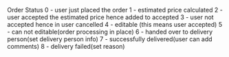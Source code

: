 Order Status
0 - user just placed the order
1 - estimated price calculated
2 - user accepted the estimated price hence added to accepted
3 - user not accepted hence in user cancelled
4 - editable (this means user accepted)
5 - can not editable(order processing in place)
6 - handed over to delivery person(set delivery person info)
7 - successfully delivered(user can add comments)
8 - delivery failed(set reason)
